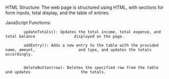 


HTML Structure: The web page is structured using HTML, 
with sections for form inputs, total display, 
and the table of entries.






JavaScript Functions:


          

            updateTotals(): Updates the total income, total expense, and total balance                 displayed on the page.
            
            addEntry(): Adds a new entry to the table with the provided name, amount,                   and type, and updates the totals accordingly.
                    
            
            deleteButton(row): Deletes the specified row from the table and updates                      the totals.
